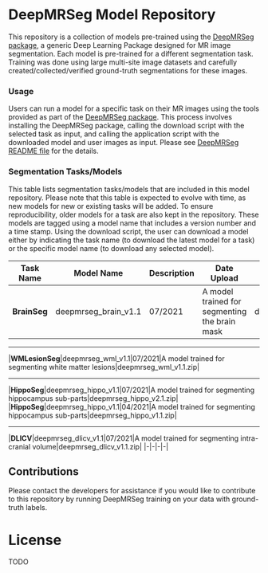 # DeepMRSeg Model Repository

This repository is a collection of models pre-trained using the [DeepMRSeg package](https://github.com/CBICA/DeepMRSeg), a generic Deep Learning Package designed for MR image segmentation. Each model is pre-trained for a different segmentation task. Training was done using large multi-site image datasets and carefully created/collected/verified ground-truth segmentations for these images. 

### Usage

Users can run a model for a specific task on their MR images using the tools provided as part of the [DeepMRSeg package](https://github.com/CBICA/DeepMRSeg). This process involves installing the DeepMRSeg package, calling the download script with the selected task as input, and calling the application script with the downloaded model and user images as input. Please see [DeepMRSeg README file](https://github.com/CBICA/DeepMRSeg#readme) for the details.

### Segmentation Tasks/Models <a name="seg_tasks"/>

This table lists segmentation tasks/models that are included in this model repository. Please note that this table is expected to evolve with time, as new models for new or existing tasks will be added. To ensure reproducibility, older models for a task are also kept in the repository. These models are tagged using a model name that includes a version number and a time stamp. Using the download script, the user can download a model either by indicating the task name (to download the latest model for a task) or the specific model name (to download any selected model).

|Task Name |Model Name |Description |Date Upload |File Name |
|-|-|-|-|-|
|<b>BrainSeg</b>|deepmrseg_brain_v1.1|07/2021|A model trained for segmenting the brain mask|deepmrseg_brainmask_v1.1.zip|

<hr>

|<b>WMLesionSeg</b>|deepmrseg_wml_v1.1|07/2021|A model trained for segmenting white matter lesions|deepmrseg_wml_v1.1.zip|

<hr>

|<b>HippoSeg</b>|deepmrseg_hippo_v1.1|07/2021|A model trained for segmenting hippocampus sub-parts|deepmrseg_hippo_v2.1.zip|
|<b>HippoSeg</b>|deepmrseg_hippo_v1.1|04/2021|A model trained for segmenting hippocampus sub-parts|deepmrseg_hippo_v1.1.zip|

<hr>

|<b>DLICV</b>|deepmrseg_dlicv_v1.1|07/2021|A model trained for segmenting intra-cranial volume|deepmrseg_dlicv_v1.1.zip|
|-|-|-|-|

## Contributions
Please contact the developers for assistance if you would like to contribute to this repository by running DeepMRSeg training on your data with ground-truth labels.

# License
TODO
